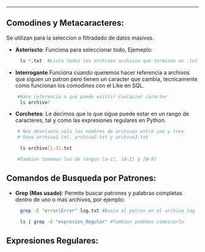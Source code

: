 
---
## Comodines y Metacaracteres:
Se utilizan para la seleccion o filtradado de datos masivos. 
- **Asteriscto**:
	 Funciona para seleccionar todo, Ejemeplo:
```bash
	 ls *.txt  #Lista todos los archivos archivos que terminan en .txt
```
- **Interrogante**
	 Funciona cuando queremos hacer referencia a archivos que siguen un patron pero tienen un caracter que cambia, tecnicamente como funcionan los comodines con el Like en SQL.
```bash
	#Hace referencia a que puede existir cualquier caracter
	 ls archivo? 
```
- **Corchetes**:
	 Le decimos que lo que sigue puede estar en un rango de caracteres, tal y como las expresiones regulares en Python.
```bash
	# Nos devolvera solo los nombres de archivos entre uno y tres
	# Osea archivo1.txt, archivo2.txt y archivo3.txt

	 ls archivo[1-3].txt

	#Tambien tenemos los de rangos [a-z], [A-Z] y [0-9]

```


## Comandos de Busqueda por Patrones:

- **Grep (Mas usado)**:
	 Permite buscar patrones y palabras completas dentro de uno o mas archivos, por ejemplo:
	 
```bash
	 grep -E "error|Error" log.txt #Busca el patron en el archivo log   

	 ls | grep -E "expresion_Regular" #Tambien podemos combinarlo
```



## Expresiones Regulares:






























